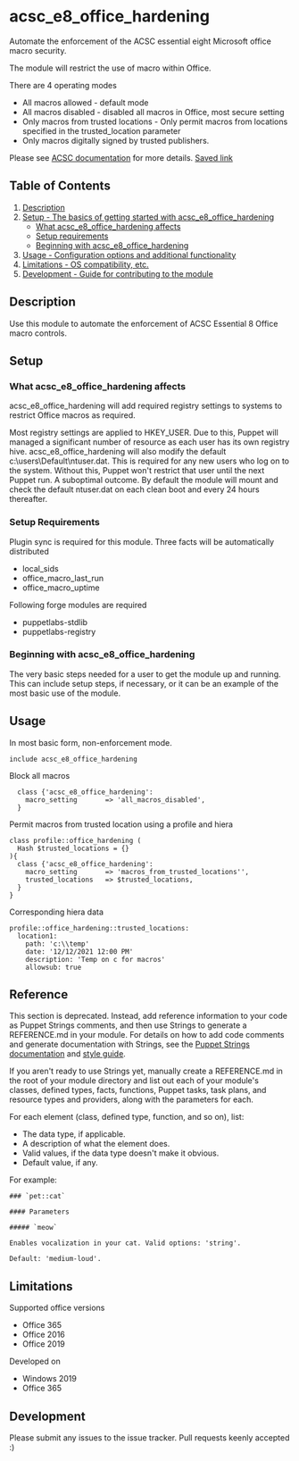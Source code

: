 # acsc_e8_office_hardening

Automate the enforcement of the ACSC essential eight Microsoft office macro security. 

The module will restrict the use of macro within Office. 

There are 4 operating modes
* All macros allowed - default mode
* All macros disabled - disabled all macros in Office, most secure setting
* Only macros from trusted locations - Only permit macros from locations specified in the trusted_location parameter
* Only macros digitally signed by trusted publishers.

Please see [ACSC documentation][1] for more details. 
[Saved link][2]

## Table of Contents

1. [Description](#description)
2. [Setup - The basics of getting started with acsc_e8_office_hardening](#setup)
    * [What acsc_e8_office_hardening affects](#what-acsc_e8_office_hardening-affects)
    * [Setup requirements](#setup-requirements)
    * [Beginning with acsc_e8_office_hardening](#beginning-with-acsc_e8_office_hardening)
3. [Usage - Configuration options and additional functionality](#usage)
4. [Limitations - OS compatibility, etc.](#limitations)
5. [Development - Guide for contributing to the module](#development)

## Description

Use this module to automate the enforcement of ACSC Essential 8 Office macro controls. 

## Setup

### What acsc_e8_office_hardening affects

acsc_e8_office_hardening will add required registry settings to systems to restrict Office macros as required.

Most registry settings are applied to HKEY_USER. Due to this, Puppet will managed a significant number of resource as each user has its own registry hive. 
acsc_e8_office_hardening will also modify the default c:\users\Default\ntuser.dat. This is required for any new users who log on to the system. Without this, Puppet won't restrict that user until the next Puppet run. A suboptimal outcome. 
By default the module will mount and check the default ntuser.dat on each clean boot and every 24 hours thereafter. 

### Setup Requirements

Plugin sync is required for this module. Three facts will be automatically distributed
* local_sids
* office_macro_last_run
* office_macro_uptime

Following forge modules are required
* puppetlabs-stdlib
* puppetlabs-registry


### Beginning with acsc_e8_office_hardening

The very basic steps needed for a user to get the module up and running. This
can include setup steps, if necessary, or it can be an example of the most basic
use of the module.

## Usage

In most basic form, non-enforcement mode.

`include acsc_e8_office_hardening`

Block all macros

```
  class {'acsc_e8_office_hardening':
    macro_setting       => 'all_macros_disabled',
  }
```

Permit macros from trusted location using a profile and hiera

```
class profile::office_hardening (
  Hash $trusted_locations = {}
){
  class {'acsc_e8_office_hardening':
    macro_setting       => 'macros_from_trusted_locations'',
    trusted_locations   => $trusted_locations,
  }
}
```
Corresponding hiera data
```
profile::office_hardening::trusted_locations:
  location1:
    path: 'c:\\temp'
    date: '12/12/2021 12:00 PM'
    description: 'Temp on c for macros'
    allowsub: true
```


## Reference

This section is deprecated. Instead, add reference information to your code as
Puppet Strings comments, and then use Strings to generate a REFERENCE.md in your
module. For details on how to add code comments and generate documentation with
Strings, see the [Puppet Strings documentation][2] and [style guide][3].

If you aren't ready to use Strings yet, manually create a REFERENCE.md in the
root of your module directory and list out each of your module's classes,
defined types, facts, functions, Puppet tasks, task plans, and resource types
and providers, along with the parameters for each.

For each element (class, defined type, function, and so on), list:

* The data type, if applicable.
* A description of what the element does.
* Valid values, if the data type doesn't make it obvious.
* Default value, if any.

For example:

```
### `pet::cat`

#### Parameters

##### `meow`

Enables vocalization in your cat. Valid options: 'string'.

Default: 'medium-loud'.
```

## Limitations

Supported office versions
- Office 365
- Office 2016
- Office 2019

Developed on
- Windows 2019
- Office 365

## Development

Please submit any issues to the issue tracker.
Pull requests keenly accepted :)

[1]: https://www.cyber.gov.au/acsc/view-all-content/publications/microsoft-office-macro-security
[2]: https://github.com/benjamin-robertson/acsc_e8_office_hardening/blob/main/PROTECT%20-%20Microsoft%20Office%20Macro%20Security%20(October%202021).pdf
[3]: https://puppet.com/docs/puppet/latest/puppet_strings_style.html

